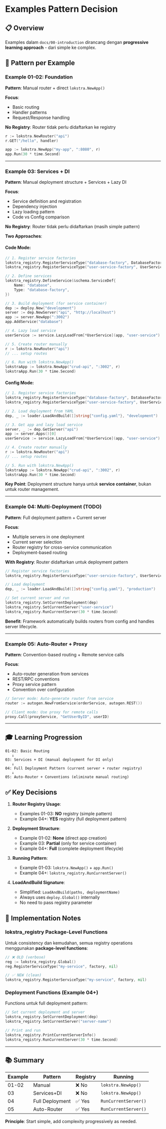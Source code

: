 # Examples Pattern Decision

## 📋 Overview

Examples dalam `docs/00-introduction` dirancang dengan **progressive learning approach** - dari simple ke complex.

## 🎯 Pattern per Example

### **Example 01-02: Foundation**
**Pattern**: Manual router + direct `lokstra.NewApp()`

**Focus**: 
- Basic routing
- Handler patterns
- Request/Response handling

**No Registry**: Router tidak perlu didaftarkan ke registry

```go
r := lokstra.NewRouter("api")
r.GET("/hello", handler)

app := lokstra.NewApp("my-app", ":8080", r)
app.Run(30 * time.Second)
```

---

### **Example 03: Services + DI**
**Pattern**: Manual deployment structure + Services + Lazy DI

**Focus**:
- Service definition and registration
- Dependency injection
- Lazy loading pattern
- Code vs Config comparison

**No Registry**: Router tidak perlu didaftarkan (masih simple pattern)

**Two Approaches**:

#### Code Mode:
```go
// 1. Register service factories
lokstra_registry.RegisterServiceType("database-factory", DatabaseFactory, nil)
lokstra_registry.RegisterServiceType("user-service-factory", UserServiceFactory, nil)

// 2. Define services
lokstra_registry.DefineService(&schema.ServiceDef{
    Name: "database",
    Type: "database-factory",
})

// 3. Build deployment (for service container)
dep := deploy.New("development")
server := dep.NewServer("api", "http://localhost")
app := server.NewApp(":3002")
app.AddService("database")

// 4. Lazy load service
userService := service.LazyLoadFrom[*UserService](app, "user-service")

// 5. Create router manually
r := lokstra.NewRouter("api")
// ... setup routes

// 6. Run with lokstra.NewApp()
lokstraApp := lokstra.NewApp("crud-api", ":3002", r)
lokstraApp.Run(30 * time.Second)
```

#### Config Mode:
```go
// 1. Register service factories
lokstra_registry.RegisterServiceType("database-factory", DatabaseFactory, nil)
lokstra_registry.RegisterServiceType("user-service-factory", UserServiceFactory, nil)

// 2. Load deployment from YAML
dep, _ := loader.LoadAndBuild([]string{"config.yaml"}, "development")

// 3. Get app and lazy load service
server, _ := dep.GetServer("api")
app := server.Apps()[0]
userService := service.LazyLoadFrom[*UserService](app, "user-service")

// 4. Create router manually
r := lokstra.NewRouter("api")
// ... setup routes

// 5. Run with lokstra.NewApp()
lokstraApp := lokstra.NewApp("crud-api", ":3002", r)
lokstraApp.Run(30 * time.Second)
```

**Key Point**: Deployment structure hanya untuk **service container**, bukan untuk router management.

---

### **Example 04: Multi-Deployment** (TODO)
**Pattern**: Full deployment pattern + Current server

**Focus**:
- Multiple servers in one deployment
- Current server selection
- Router registry for cross-service communication
- Deployment-based routing

**With Registry**: Router didaftarkan untuk deployment pattern

```go
// Register service factories
lokstra_registry.RegisterServiceType("user-service-factory", UserServiceFactory, nil)

// Load deployment
dep, _ := loader.LoadAndBuild([]string{"config.yaml"}, "production")

// Set current server and run
lokstra_registry.SetCurrentDeployment(dep)
lokstra_registry.SetCurrentServer("user-service")
lokstra_registry.RunCurrentServer(30 * time.Second)
```

**Benefit**: Framework automatically builds routers from config and handles server lifecycle.

---

### **Example 05: Auto-Router + Proxy**
**Pattern**: Convention-based routing + Remote service calls

**Focus**:
- Auto-router generation from services
- REST/RPC conventions
- Proxy service pattern
- Convention over configuration

```go
// Server mode: Auto-generate router from service
router := autogen.NewFromService(orderService, autogen.REST())

// Client mode: Use proxy for remote calls
proxy.Call(proxyService, "GetUserByID", userID)
```

---

## 🎓 Learning Progression

```
01-02: Basic Routing
   ↓
03: Services + DI (manual deployment for DI only)
   ↓
04: Full Deployment Pattern (current server + router registry)
   ↓
05: Auto-Router + Conventions (eliminate manual routing)
```

## ✅ Key Decisions

1. **Router Registry Usage**:
   - Examples 01-03: **NO** registry (simple pattern)
   - Example 04+: **YES** registry (full deployment pattern)

2. **Deployment Structure**:
   - Example 01-02: **None** (direct app creation)
   - Example 03: **Partial** (only for service container)
   - Example 04+: **Full** (complete deployment lifecycle)

3. **Running Pattern**:
   - Example 01-03: `lokstra.NewApp()` + `app.Run()`
   - Example 04+: `lokstra_registry.RunCurrentServer()`

4. **LoadAndBuild Signature**:
   - Simplified: `LoadAndBuild(paths, deploymentName)` 
   - Always uses `deploy.Global()` internally
   - No need to pass registry parameter

## 🔧 Implementation Notes

### lokstra_registry Package-Level Functions

Untuk consistency dan kemudahan, semua registry operations menggunakan **package-level functions**:

```go
// ❌ OLD (verbose)
reg := lokstra_registry.Global()
reg.RegisterServiceType("my-service", factory, nil)

// ✅ NEW (clean)
lokstra_registry.RegisterServiceType("my-service", factory, nil)
```

### Deployment Functions (Example 04+)

Functions untuk full deployment pattern:

```go
// Set current deployment and server
lokstra_registry.SetCurrentDeployment(dep)
lokstra_registry.SetCurrentServer("server-name")

// Print and run
lokstra_registry.PrintCurrentServerInfo()
lokstra_registry.RunCurrentServer(30 * time.Second)
```

---

## 📚 Summary

| Example | Pattern | Registry | Running |
|---------|---------|----------|---------|
| 01-02 | Manual | ❌ No | `lokstra.NewApp()` |
| 03 | Services+DI | ❌ No | `lokstra.NewApp()` |
| 04 | Full Deployment | ✅ Yes | `RunCurrentServer()` |
| 05 | Auto-Router | ✅ Yes | `RunCurrentServer()` |

**Principle**: Start simple, add complexity progressively as needed.
